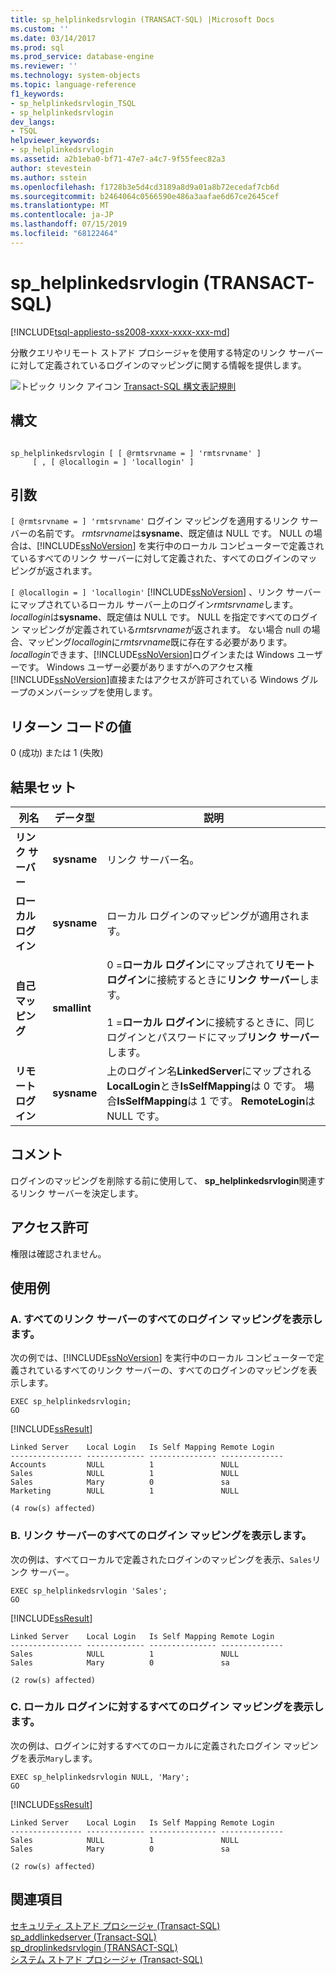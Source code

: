 ```yaml
---
title: sp_helplinkedsrvlogin (TRANSACT-SQL) |Microsoft Docs
ms.custom: ''
ms.date: 03/14/2017
ms.prod: sql
ms.prod_service: database-engine
ms.reviewer: ''
ms.technology: system-objects
ms.topic: language-reference
f1_keywords:
- sp_helplinkedsrvlogin_TSQL
- sp_helplinkedsrvlogin
dev_langs:
- TSQL
helpviewer_keywords:
- sp_helplinkedsrvlogin
ms.assetid: a2b1eba0-bf71-47e7-a4c7-9f55feec82a3
author: stevestein
ms.author: sstein
ms.openlocfilehash: f1728b3e5d4cd3189a8d9a01a8b72ecedaf7cb6d
ms.sourcegitcommit: b2464064c0566590e486a3aafae6d67ce2645cef
ms.translationtype: MT
ms.contentlocale: ja-JP
ms.lasthandoff: 07/15/2019
ms.locfileid: "68122464"
---
```

# <a name="sphelplinkedsrvlogin-transact-sql"></a>sp_helplinkedsrvlogin (TRANSACT-SQL)
[!INCLUDE[tsql-appliesto-ss2008-xxxx-xxxx-xxx-md](../../includes/tsql-appliesto-ss2008-xxxx-xxxx-xxx-md.md)]

  分散クエリやリモート ストアド プロシージャを使用する特定のリンク サーバーに対して定義されているログインのマッピングに関する情報を提供します。  
  
 ![トピック リンク アイコン](../../database-engine/configure-windows/media/topic-link.gif "トピック リンク アイコン") [Transact-SQL 構文表記規則](../../t-sql/language-elements/transact-sql-syntax-conventions-transact-sql.md)  
  
## <a name="syntax"></a>構文  
  
```  
  
sp_helplinkedsrvlogin [ [ @rmtsrvname = ] 'rmtsrvname' ]   
     [ , [ @locallogin = ] 'locallogin' ]  
```  
  
## <a name="arguments"></a>引数  
`[ @rmtsrvname = ] 'rmtsrvname'` ログイン マッピングを適用するリンク サーバーの名前です。 *rmtsrvname*は**sysname**、既定値は NULL です。 NULL の場合は、[!INCLUDE[ssNoVersion](../../includes/ssnoversion-md.md)] を実行中のローカル コンピューターで定義されているすべてのリンク サーバーに対して定義された、すべてのログインのマッピングが返されます。  
  
`[ @locallogin = ] 'locallogin'` [!INCLUDE[ssNoVersion](../../includes/ssnoversion-md.md)] 、リンク サーバーにマップされているローカル サーバー上のログイン*rmtsrvname*します。 *locallogin*は**sysname**、既定値は NULL です。 NULL を指定ですべてのログイン マッピングが定義されている*rmtsrvname*が返されます。 ない場合 null の場合、マッピング*locallogin*に*rmtsrvname*既に存在する必要があります。 *locallogin*できます、[!INCLUDE[ssNoVersion](../../includes/ssnoversion-md.md)]ログインまたは Windows ユーザーです。 Windows ユーザー必要がありますがへのアクセス権[!INCLUDE[ssNoVersion](../../includes/ssnoversion-md.md)]直接またはアクセスが許可されている Windows グループのメンバーシップを使用します。  
  
## <a name="return-code-values"></a>リターン コードの値  
 0 (成功) または 1 (失敗)  
  
## <a name="result-sets"></a>結果セット  
  
|列名|データ型|説明|  
|-----------------|---------------|-----------------|  
|**リンク サーバー**|**sysname**|リンク サーバー名。|  
|**ローカル ログイン**|**sysname**|ローカル ログインのマッピングが適用されます。|  
|**自己マッピング**|**smallint**|0 =**ローカル ログイン**にマップされて**リモート ログイン**に接続するときに**リンク サーバー**します。<br /><br /> 1 =**ローカル ログイン**に接続するときに、同じログインとパスワードにマップ**リンク サーバー**します。|  
|**リモート ログイン**|**sysname**|上のログイン名**LinkedServer**にマップされる**LocalLogin**とき**IsSelfMapping**は 0 です。 場合**IsSelfMapping**は 1 です。 **RemoteLogin**は NULL です。|  
  
## <a name="remarks"></a>コメント  
 ログインのマッピングを削除する前に使用して、 **sp_helplinkedsrvlogin**関連するリンク サーバーを決定します。  
  
## <a name="permissions"></a>アクセス許可  
 権限は確認されません。  
  
## <a name="examples"></a>使用例  
  
### <a name="a-displaying-all-login-mappings-for-all-linked-servers"></a>A. すべてのリンク サーバーのすべてのログイン マッピングを表示します。  
 次の例では、[!INCLUDE[ssNoVersion](../../includes/ssnoversion-md.md)] を実行中のローカル コンピューターで定義されているすべてのリンク サーバーの、すべてのログインのマッピングを表示します。  
  
```  
EXEC sp_helplinkedsrvlogin;  
GO  
```  
  
 [!INCLUDE[ssResult](../../includes/ssresult-md.md)]  
  
```  
Linked Server    Local Login   Is Self Mapping Remote Login   
---------------- ------------- --------------- --------------   
Accounts         NULL          1               NULL  
Sales            NULL          1               NULL  
Sales            Mary          0               sa  
Marketing        NULL          1               NULL  
  
(4 row(s) affected)  
```  
  
### <a name="b-displaying-all-login-mappings-for-a-linked-server"></a>B. リンク サーバーのすべてのログイン マッピングを表示します。  
 次の例は、すべてローカルで定義されたログインのマッピングを表示、`Sales`リンク サーバー。  
  
```  
EXEC sp_helplinkedsrvlogin 'Sales';  
GO  
```  
  
 [!INCLUDE[ssResult](../../includes/ssresult-md.md)]  
  
```  
Linked Server    Local Login   Is Self Mapping Remote Login   
---------------- ------------- --------------- --------------   
Sales            NULL          1               NULL  
Sales            Mary          0               sa  
  
(2 row(s) affected)  
```  
  
### <a name="c-displaying-all-login-mappings-for-a-local-login"></a>C. ローカル ログインに対するすべてのログイン マッピングを表示します。  
 次の例は、ログインに対するすべてのローカルに定義されたログイン マッピングを表示`Mary`します。  
  
```  
EXEC sp_helplinkedsrvlogin NULL, 'Mary';  
GO  
```  
  
 [!INCLUDE[ssResult](../../includes/ssresult-md.md)]  
  
```  
Linked Server    Local Login   Is Self Mapping Remote Login   
---------------- ------------- --------------- --------------   
Sales            NULL          1               NULL  
Sales            Mary          0               sa  
  
(2 row(s) affected)  
```  
  
## <a name="see-also"></a>関連項目  
 [セキュリティ ストアド プロシージャ &#40;Transact-SQL&#41;](../../relational-databases/system-stored-procedures/security-stored-procedures-transact-sql.md)   
 [sp_addlinkedserver &#40;Transact-SQL&#41;](../../relational-databases/system-stored-procedures/sp-addlinkedserver-transact-sql.md)   
 [sp_droplinkedsrvlogin &#40;TRANSACT-SQL&#41;](../../relational-databases/system-stored-procedures/sp-droplinkedsrvlogin-transact-sql.md)   
 [システム ストアド プロシージャ &#40;Transact-SQL&#41;](../../relational-databases/system-stored-procedures/system-stored-procedures-transact-sql.md)  
  
  
